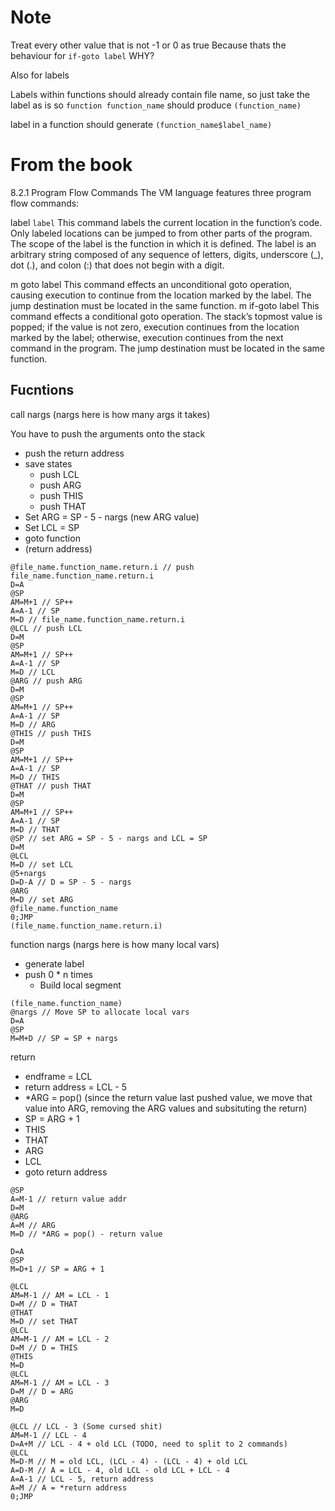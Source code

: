 # Note

Treat every other value that is not -1 or 0 as true
Because thats the behaviour for `if-goto label` WHY?

Also for labels

Labels within functions should already contain file name, so just take the label as is
so `function function_name`
should produce `(function_name)`

label in a function should generate
`(function_name$label_name)`

# From the book

8.2.1 Program Flow Commands
The VM language features three program flow commands:

label `label`
This command labels the current location in the function’s code.
Only labeled locations can be jumped to from other parts of the program. The scope
of the label is the function in which it is defined.
The label is an arbitrary string composed of any sequence of letters, digits, underscore (_), dot (.), and colon (:) that does not begin with a digit.

m goto label This command effects an unconditional goto operation, causing execution to continue from the location marked by the label. The jump destination must
be located in the same function.
m if-goto label This command effects a conditional goto operation. The stack’s
topmost value is popped; if the value is not zero, execution continues from the location marked by the label; otherwise, execution continues from the next command in
the program. The jump destination must be located in the same function.

## Fucntions

call nargs
(nargs here is how many args it takes)

You have to push the arguments onto the stack

- push the return address
- save states
  - push LCL
  - push ARG
  - push THIS
  - push THAT
- Set ARG = SP - 5 - nargs (new ARG value)
- Set LCL = SP
- goto function
- (return address)

```
@file_name.function_name.return.i // push file_name.function_name.return.i
D=A
@SP
AM=M+1 // SP++
A=A-1 // SP
M=D // file_name.function_name.return.i
@LCL // push LCL
D=M
@SP
AM=M+1 // SP++
A=A-1 // SP
M=D // LCL
@ARG // push ARG
D=M
@SP
AM=M+1 // SP++
A=A-1 // SP
M=D // ARG
@THIS // push THIS
D=M
@SP
AM=M+1 // SP++
A=A-1 // SP
M=D // THIS
@THAT // push THAT
D=M
@SP
AM=M+1 // SP++
A=A-1 // SP
M=D // THAT
@SP // set ARG = SP - 5 - nargs and LCL = SP
D=M
@LCL
M=D // set LCL
@5+nargs
D=D-A // D = SP - 5 - nargs
@ARG
M=D // set ARG
@file_name.function_name
0;JMP
(file_name.function_name.return.i)
```

function nargs
(nargs here is how many local vars)

- generate label
- push 0 * n times
  - Build local segment

```
(file_name.function_name)
@nargs // Move SP to allocate local vars
D=A
@SP
M=M+D // SP = SP + nargs
```

return 

- endframe = LCL
- return address = LCL - 5
- *ARG = pop() (since the return value last pushed value, we move that value into ARG, removing the ARG values and subsituting the return)
- SP = ARG + 1
- THIS
- THAT
- ARG
- LCL
- goto return address

```
@SP
A=M-1 // return value addr
D=M
@ARG
A=M // ARG
M=D // *ARG = pop() - return value

D=A
@SP
M=D+1 // SP = ARG + 1

@LCL
AM=M-1 // AM = LCL - 1
D=M // D = THAT
@THAT
M=D // set THAT
@LCL
AM=M-1 // AM = LCL - 2
D=M // D = THIS
@THIS
M=D
@LCL
AM=M-1 // AM = LCL - 3
D=M // D = ARG
@ARG
M=D

@LCL // LCL - 3 (Some cursed shit)
AM=M-1 // LCL - 4
D=A+M // LCL - 4 + old LCL (TODO, need to split to 2 commands)
@LCL
M=D-M // M = old LCL, (LCL - 4) - (LCL - 4) + old LCL
A=D-M // A = LCL - 4, old LCL - old LCL + LCL - 4
A=A-1 // LCL - 5, return address
A=M // A = *return address
0;JMP
```
